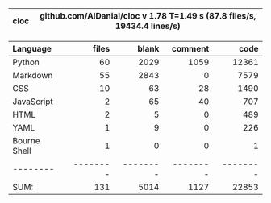 cloc|github.com/AlDanial/cloc v 1.78  T=1.49 s (87.8 files/s, 19434.4 lines/s)
--- | ---

Language|files|blank|comment|code
:-------|-------:|-------:|-------:|-------:
Python|60|2029|1059|12361
Markdown|55|2843|0|7579
CSS|10|63|28|1490
JavaScript|2|65|40|707
HTML|2|5|0|489
YAML|1|9|0|226
Bourne Shell|1|0|0|1
--------|--------|--------|--------|--------
SUM:|131|5014|1127|22853
